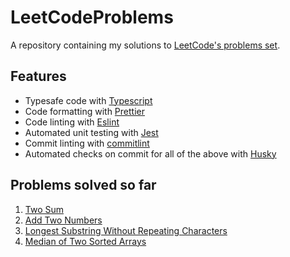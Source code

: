 # LeetCodeProblems

A repository containing my solutions to [LeetCode's problems set](https://leetcode.com/problemset/all/).

## Features

- Typesafe code with [Typescript](https://www.typescriptlang.org/)
- Code formatting with [Prettier](https://prettier.io/)
- Code linting with [Eslint](https://eslint.org/)
- Automated unit testing with [Jest](https://jestjs.io/)
- Commit linting with [commitlint](https://commitlint.js.org/)
- Automated checks on commit for all of the above with [Husky](https://typicode.github.io/husky/)

## Problems solved so far

1. [Two Sum](https://leetcode.com/problems/two-sum/)
2. [Add Two Numbers](https://leetcode.com/problems/add-two-numbers/)
3. [Longest Substring Without Repeating Characters](https://leetcode.com/problems/longest-substring-without-repeating-characters/)
4. [Median of Two Sorted Arrays](https://leetcode.com/problems/median-of-two-sorted-arrays/)
